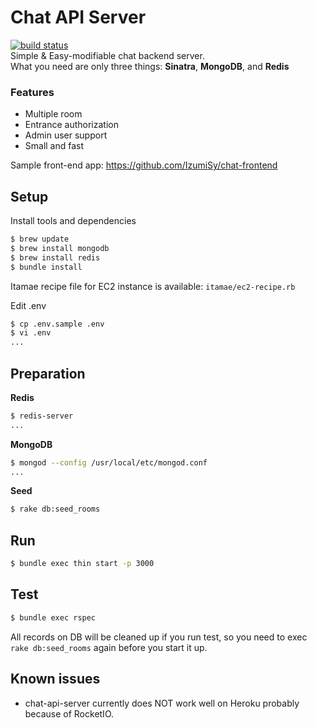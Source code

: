 # Chat API Server
[![build status](https://circleci.com/gh/IzumiSy/chat-api-server.svg?style=shield&circle-token=a8ab869724415d9d09f918fa716bf41a8ea45188)](https://circleci.com/gh/IzumiSy/chat-api-server)  
Simple & Easy-modifiable chat backend server.  
What you need are only three things: **Sinatra**, **MongoDB**, and **Redis**

### Features
- Multiple room
- Entrance authorization
- Admin user support
- Small and fast

Sample front-end app: https://github.com/IzumiSy/chat-frontend
## Setup
Install tools and dependencies
```bash
$ brew update
$ brew install mongodb
$ brew install redis
$ bundle install
```

Itamae recipe file for EC2 instance is available: `itamae/ec2-recipe.rb`

Edit .env
```bash
$ cp .env.sample .env
$ vi .env
...
```

## Preparation
**Redis**
```bash
$ redis-server
...
```
**MongoDB**
```bash
$ mongod --config /usr/local/etc/mongod.conf
...
```
**Seed**
```bash
$ rake db:seed_rooms
```

## Run
```bash
$ bundle exec thin start -p 3000
```

## Test
```bash
$ bundle exec rspec
```
All records on DB will be cleaned up if you run test, so you need to exec `rake db:seed_rooms` again before you start it up.

## Known issues
- chat-api-server currently does NOT work well on Heroku probably because of RocketIO.
